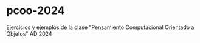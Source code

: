 # pcoo-2024
Ejercicios y ejemplos de la clase "Pensamiento Computacional Orientado a Objetos" AD 2024
